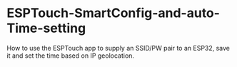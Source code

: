 # ESPTouch-SmartConfig-and-auto-Time-setting
How to use the ESPTouch app to supply an SSID/PW pair to an ESP32, save it and set the time based on IP geolocation.
